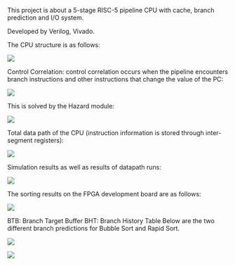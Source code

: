 This project is about a 5-stage RISC-5 pipeline CPU with cache, branch prediction and I/O system.

Developed by Verilog, Vivado.

The CPU structure is as follows:

![](https://s3.hedgedoc.org/demo/uploads/6ebd48e0-77ed-45d1-98be-bd459ea9d0c6.png)

Control Correlation: control correlation occurs when the pipeline encounters branch instructions and other instructions that change the value of the PC:

![](https://s3.hedgedoc.org/demo/uploads/cbe756e9-c64e-4f21-bfbc-2de253c48c70.png)

This is solved by the Hazard module:

![](https://s3.hedgedoc.org/demo/uploads/6753dd37-aa4a-473b-9907-47260ace324a.png)

Total data path of the CPU (instruction information is stored through inter-segment registers):

![](https://s3.hedgedoc.org/demo/uploads/be761f06-59fa-41f0-9bdc-eef91dfc09ca.png)

Simulation results as well as results of datapath runs:

![](https://s3.hedgedoc.org/demo/uploads/3187fec9-15b2-4d96-8059-bc089e0dfd3e.png)

The sorting results on the FPGA development board are as follows:

![](https://s3.hedgedoc.org/demo/uploads/6b7054f9-a906-4ac1-90d6-e43cd47de74f.png)

BTB: Branch Target Buffer
BHT: Branch History Table
Below are the two different branch predictions for Bubble Sort and Rapid Sort.

![](https://s3.hedgedoc.org/demo/uploads/bee75213-4462-44e2-843b-cc36ea02ad50.png)

![](https://s3.hedgedoc.org/demo/uploads/1041d5af-a018-4539-b2f7-ae2c5b68bfb5.png)
